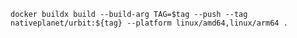 `docker buildx build --build-arg TAG=$tag --push --tag nativeplanet/urbit:${tag} --platform linux/amd64,linux/arm64 .`